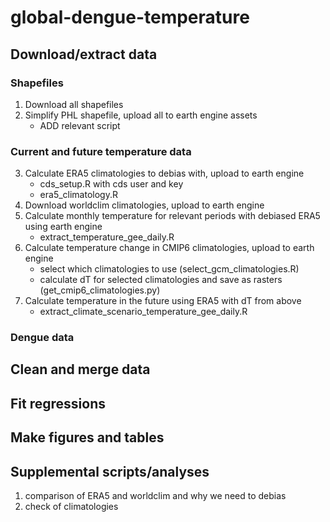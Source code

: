 # global-dengue-temperature

## Download/extract data 

### Shapefiles 
1) Download all shapefiles 
2) Simplify PHL shapefile, upload all to earth engine assets 
 	- ADD relevant script

### Current and future temperature data 
3) Calculate ERA5 climatologies to debias with, upload to earth engine 
	- cds_setup.R with cds user and key 
	- era5_climatology.R 
4) Download worldclim climatologies, upload to earth engine
5) Calculate monthly temperature for relevant periods with debiased ERA5 using earth engine 
	- extract_temperature_gee_daily.R 
5) Calculate temperature change in CMIP6 climatologies, upload to earth engine
	- select which climatologies to use (select_gcm_climatologies.R)
	- calculate dT for selected climatologies and save as rasters (get_cmip6_climatologies.py)
6) Calculate temperature in the future using ERA5 with dT from above 
	- extract_climate_scenario_temperature_gee_daily.R 

### Dengue data 

## Clean and merge data 

## Fit regressions 

## Make figures and tables


## Supplemental scripts/analyses 
1) comparison of ERA5 and worldclim and why we need to debias 
2) check of climatologies